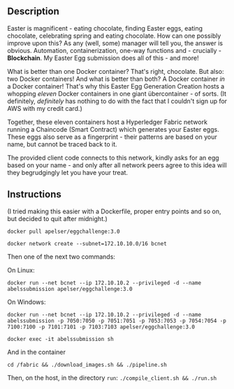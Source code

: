 ## Description

Easter is magnificent - eating chocolate, finding Easter eggs, eating chocolate, celebrating spring and eating chocolate. 
How can one possibly improve upon this? As any (well, some) manager will tell you, the answer is obvious. 
Automation, containerization, one-way functions and - crucially - **Blockchain**. My Easter Egg submission does all of this - and more!


What is better than one Docker container? That's right, chocolate. But also: two Docker containers! And what is better than both? A Docker container *in* a Docker container!
That's why this Easter Egg Generation Creation hosts a whopping *eleven* Docker containers in one giant übercontainer - of sorts.
(It definitely, *definitely* has nothing to do with the fact that I couldn't sign up for AWS with my credit card.)

Together, these eleven containers host a Hyperledger Fabric network running a Chaincode (Smart Contract) which generates your Easter eggs.
These eggs also serve as a fingerprint - their patterns are based on your name, but cannot be traced back to it.

The provided client code connects to this network, kindly asks for an egg based on your name - and only after all network peers agree
to this idea will they begrudgingly let you have your treat.


## Instructions
(I tried making this easier with a Dockerfile, proper entry points and so on, but decided to quit after midnight.)

`docker pull apelser/eggchallenge:3.0`

`docker network create --subnet=172.10.10.0/16 bcnet`

Then one of the next two commands:

On Linux:

`docker run --net bcnet --ip 172.10.10.2 --privileged -d --name abelssubmission apelser/eggchallenge:3.0`

On Windows:

`docker run --net bcnet --ip 172.10.10.2 --privileged -d --name abelssubmission -p 7050:7050 -p 7051:7051 -p 7053:7053 -p 7054:7054 -p 7100:7100 -p 7101:7101 -p 7103:7103 apelser/eggchallenge:3.0`

`docker exec -it abelssubmission sh`

And in the container

`cd /fabric && ./download_images.sh && ./pipeline.sh`

Then, on the host, in the directory `run`:
`./compile_client.sh && ./run.sh`

